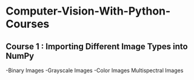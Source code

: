 # Computer-Vision-With-Python-Courses

## **Course 1 : Importing Different Image Types into NumPy**<br>
-Binary Images
-Grayscale Images
-Color Images
Multispectral Images
